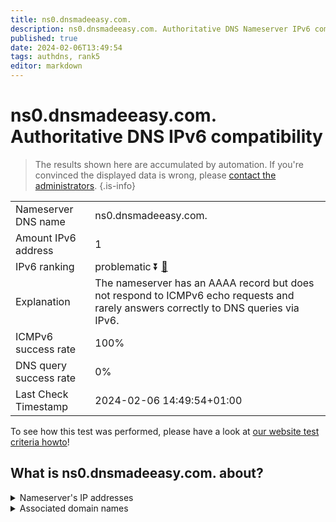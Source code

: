 ```yaml
---
title: ns0.dnsmadeeasy.com.
description: ns0.dnsmadeeasy.com. Authoritative DNS Nameserver IPv6 compatibility
published: true
date: 2024-02-06T13:49:54
tags: authdns, rank5
editor: markdown
---
```


# ns0.dnsmadeeasy.com. Authoritative DNS IPv6 compatibility

> The results shown here are accumulated by automation. If you're convinced the displayed data is wrong, please [contact the administrators](/howto/chat). 
{.is-info}




|   |   |
| - | - |
| Nameserver DNS name | ns0.dnsmadeeasy.com.
| Amount IPv6 address | 1
| IPv6 ranking | problematic :arrow_double_down: [🔗](/howto/ranking) |
| Explanation | The nameserver has an AAAA record but does not respond to ICMPv6 echo requests and rarely answers correctly to DNS queries via IPv6. |
| ICMPv6 success rate | 100%|
| DNS query success rate | 0% |
| Last Check Timestamp | 2024-02-06 14:49:54+01:00 |

To see how this test was performed, please have a look at [our website test criteria howto](/howto/testcriteria/authdns)!


## What is ns0.dnsmadeeasy.com. about?




<details>
<summary>Nameserver's IP addresses</summary>

2600:1800::1

</details>



<details>
<summary>Associated domain names</summary>

www.intersystems.com

</details>

